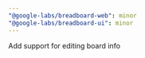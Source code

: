```yaml
---
"@google-labs/breadboard-web": minor
"@google-labs/breadboard-ui": minor
---
```


Add support for editing board info
